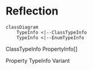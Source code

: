 Reflection
==========


```mermaid
classDiagram
    TypeInfo <|--ClassTypeInfo
    TypeInfo <|--EnumTypeInfo
```

ClassTypeInfo
    PropertyInfo[]

Property
    TypeInfo
    Variant

